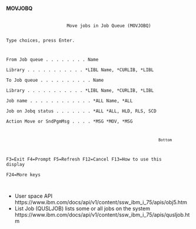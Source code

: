 <h4>MOVJOBQ</h4>
<pre><code>
                       Move jobs in Job Queue (MOVJOBQ)                       
                                                                              
Type choices, press Enter.                                                    
                                                                              
From Job  queue  . . . . . . . .                 Name                         
  Library  . . . . . . . . . . .     *LIBL       Name, *CURLIB, *LIBL         
To Job queue . . . . . . . . . .                 Name                         
  Library  . . . . . . . . . . .     *LIBL       Name, *CURLIB, *LIBL         
Job name . . . . . . . . . . . .   *ALL          Name, *ALL                   
Job on Jobq status . . . . . . .   *ALL          *ALL, HLD, RLS, SCD          
Action Move or SndPgmMsg . . . .   *MSG          *MOV, *MSG                   
                                                                              
                                                                              
                                                                              
                                                                              
                                                                              
                                                                              
                                                                              
                                                                              
                                                                              
                                                                        Bottom
F3=Exit   F4=Prompt   F5=Refresh   F12=Cancel   F13=How to use this display   
F24=More keys                                                                 
</code></pre>

<ul>
  <li>User space API<br />https://www.ibm.com/docs/api/v1/content/ssw_ibm_i_75/apis/obj5.htm</li>
  <li>List Job (QUSLJOB) lists some or all jobs on the system<br />https://www.ibm.com/docs/api/v1/content/ssw_ibm_i_75/apis/qusljob.htm</li>
</ul>
